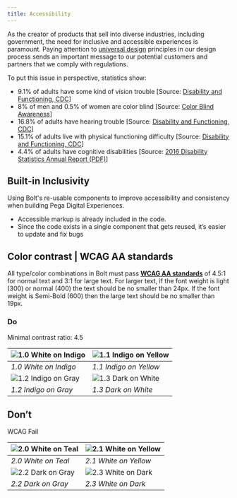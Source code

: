 ```yaml
---
title: Accessibility
---
```


As the creator of products that sell into diverse industries, including government, the need for inclusive and accessible experiences is paramount. Paying attention to [universal design](https://en.wikipedia.org/wiki/Universal_design) principles in our design process sends an important message to our potential customers and partners that we comply with regulations.

To put this issue in perspective, statistics show:

- 9.1% of adults have some kind of vision trouble [Source: [Disability and Functioning, CDC](http://www.cdc.gov/nchs/fastats/disability.htm)]
- 8% of men and 0.5% of women are color blind [Source: [Color Blind Awareness](http://www.colourblindawareness.org/colour-blindness/)]
- 16.8% of adults have hearing trouble [Source: [Disability and Functioning, CDC](http://www.cdc.gov/nchs/fastats/disability.htm)]
- 15.1% of adults live with physical functioning difficulty [Source: [Disability and Functioning, CDC](http://www.cdc.gov/nchs/fastats/disability.htm)]
- 4.4% of adults have cognitive disabilities [Source: [2016 Disability Statistics Annual Report (PDF)](https://disabilitycompendium.org/sites/default/files/user-uploads/2016_AnnualReport.pdf)]

## Built-in Inclusivity

Using Bolt's re-usable components to improve accessibility and consistency when building Pega Digital Experiences.

- Accessible markup is already included in the code.
- Since the code exists in a single component that gets reused, it’s easier to update and fix bugs

## Color contrast | WCAG AA standards

All type/color combinations in Bolt must pass [**WCAG AA standards**](https://www.w3.org/TR/UNDERSTANDING-WCAG20/visual-audio-contrast-contrast.html) of 4.5:1 for normal text and 3:1 for large text. For larger text, if the font weight is light (300) or normal (400) the text should be no smaller than 24px. If the font weight is Semi-Bold (600) then the large text should be no smaller than 19px.

### Do

Minimal contrast ratio: 4.5

| ![1.0 White on Indigo](/images/docs/color_YES_white-on-indigo.png) | ![1.1 Indigo on Yellow](/images/docs/color_YES-indigo-on-yellow.png) |
| ------------------------------------------------------------ | ------------------------------------------------------------ |
| *1.0 White on Indigo*                                        | *1.1 Indigo on Yellow*                                       |
| ![1.2 Indigo on Gray](/images/docs/color_YES-indigo-on-gray.png) | ![1.3 Dark on White](/images/docs/color_YES_dark-on-white.png) |
| *1.2 Indigo on Gray*                                         | *1.3 Dark on White*                                          |

## Don’t

WCAG Fail

| ![2.0 White on Teal](/images/docs/color_NO_white-on-teal.png) | ![2.1 White on Yellow](/images/docs/color_NO_white-on-yellow.png) |
| ------------------------------------------------------------ | ------------------------------------------------------------ |
| *2.0 White on Teal*                                          | *2.1 White on Yellow*                                        |
| ![2.2 Dark on Gray](/images/docs/color_NO_dark-on-gray.png) | ![2.3 White on Dark](/images/docs/color_NO_white-on-dark.png) |
| *2.2 Dark on Gray*                                           | *2.3 White on Dark*                                          |